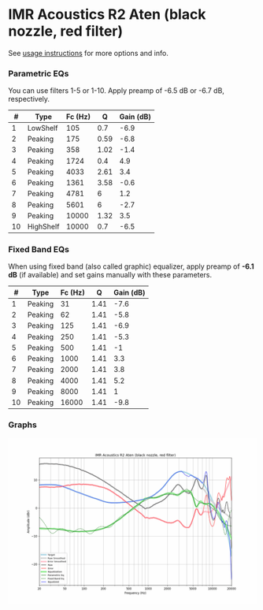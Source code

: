 # IMR Acoustics R2 Aten (black nozzle, red filter)
See [usage instructions](https://github.com/jaakkopasanen/AutoEq#usage) for more options and info.

### Parametric EQs
You can use filters 1-5 or 1-10. Apply preamp of -6.5 dB or -6.7 dB, respectively.

|   # | Type      |   Fc (Hz) |    Q |   Gain (dB) |
|-----|-----------|-----------|------|-------------|
|   1 | LowShelf  |       105 | 0.7  |        -6.9 |
|   2 | Peaking   |       175 | 0.59 |        -6.8 |
|   3 | Peaking   |       358 | 1.02 |        -1.4 |
|   4 | Peaking   |      1724 | 0.4  |         4.9 |
|   5 | Peaking   |      4033 | 2.61 |         3.4 |
|   6 | Peaking   |      1361 | 3.58 |        -0.6 |
|   7 | Peaking   |      4781 | 6    |         1.2 |
|   8 | Peaking   |      5601 | 6    |        -2.7 |
|   9 | Peaking   |     10000 | 1.32 |         3.5 |
|  10 | HighShelf |     10000 | 0.7  |        -6.5 |

### Fixed Band EQs
When using fixed band (also called graphic) equalizer, apply preamp of **-6.1 dB** (if available) and set gains manually with these parameters.

|   # | Type    |   Fc (Hz) |    Q |   Gain (dB) |
|-----|---------|-----------|------|-------------|
|   1 | Peaking |        31 | 1.41 |        -7.6 |
|   2 | Peaking |        62 | 1.41 |        -5.8 |
|   3 | Peaking |       125 | 1.41 |        -6.9 |
|   4 | Peaking |       250 | 1.41 |        -5.3 |
|   5 | Peaking |       500 | 1.41 |        -1   |
|   6 | Peaking |      1000 | 1.41 |         3.3 |
|   7 | Peaking |      2000 | 1.41 |         3.8 |
|   8 | Peaking |      4000 | 1.41 |         5.2 |
|   9 | Peaking |      8000 | 1.41 |         1   |
|  10 | Peaking |     16000 | 1.41 |        -9.8 |

### Graphs
![](./IMR%20Acoustics%20R2%20Aten%20(black%20nozzle,%20red%20filter).png)
